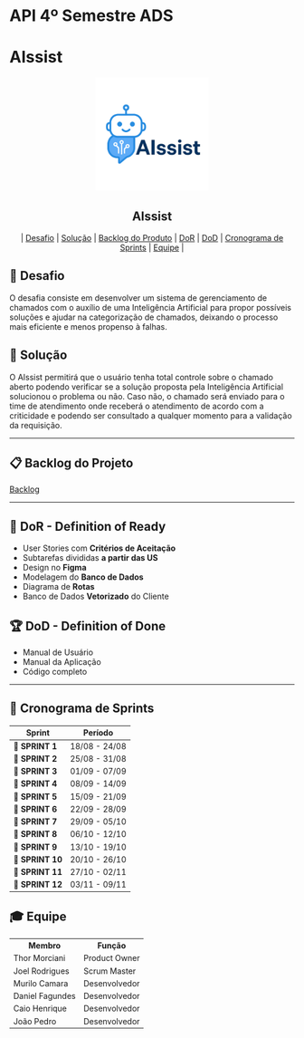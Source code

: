 # API 4º Semestre ADS

# AIssist

<p align="center">
      <img src="docs/img/logo.png" alt="logo da AIssist" width="200">
      <h2 align="center"> AIssist</h2>
</p>

<p align="center">
  | <a href ="#desafio"> Desafio</a>  |
  <a href ="#solucao"> Solução</a>  |   
  <a href ="#backlog"> Backlog do Produto</a>  |
  <a href ="#dor">DoR</a>  |
  <a href ="#dod">DoD</a>  |
  <a href ="#sprint"> Cronograma de Sprints</a>  |
  <a href ="#equipe"> Equipe</a> |
</p>

## 🏅 Desafio <a id="desafio"></a>

O desafia consiste em desenvolver um sistema de gerenciamento de chamados com o auxílio de uma Inteligência Artificial para propor possíveis soluções e ajudar na categorização de chamados, deixando o processo mais eficiente e menos propenso à falhas.

## 🏅 Solução <a id="solucao"></a>

O AIssist permitirá que o usuário tenha total controle sobre o chamado aberto podendo verificar se a solução proposta pela Inteligência Artificial solucionou o problema ou não. Caso não, o chamado será enviado para o time de atendimento onde receberá o atendimento de acordo com a criticidade e podendo ser consultado a qualquer momento para a validação da requisição.

---

## 📋 Backlog do Projeto <a id="backlog"></a>
[Backlog](./Analise%20POO/User%20Stories.txt)

---

## 🏃‍ DoR - Definition of Ready <a id="dor"></a>

* User Stories com **Critérios de Aceitação**
* Subtarefas divididas **a partir das US**
* Design no **Figma**
* Modelagem do **Banco de Dados**
* Diagrama de **Rotas**
* Banco de Dados **Vetorizado** do Cliente

## 🏆 DoD - Definition of Done <a id="dod"></a>

* Manual de Usuário
* Manual da Aplicação
* Código completo

---

## 📅 Cronograma de Sprints <a id="sprint"></a>

| Sprint          |    Período    | 
| --------------- | :-----------: | 
| 🔖 **SPRINT 1** | 18/08 - 24/08 | 
| 🔖 **SPRINT 2** | 25/08 - 31/08 | 
| 🔖 **SPRINT 3** | 01/09 - 07/09 |
| 🔖 **SPRINT 4** | 08/09 - 14/09 |
| 🔖 **SPRINT 5** | 15/09 - 21/09 |
| 🔖 **SPRINT 6** | 22/09 - 28/09 |
| 🔖 **SPRINT 7** | 29/09 - 05/10 |
| 🔖 **SPRINT 8** | 06/10 - 12/10 |
| 🔖 **SPRINT 9** | 13/10 - 19/10 |
| 🔖 **SPRINT 10** | 20/10 - 26/10 |
| 🔖 **SPRINT 11** | 27/10 - 02/11 |
| 🔖 **SPRINT 12** | 03/11 - 09/11 |

## 🎓 Equipe <a id="equipe"></a>

<div align="center">
  <table>
    <tr>
      <th>Membro</th>
      <th>Função</th>
    </tr>
    <tr>
      <td>Thor Morciani</td>
      <td>Product Owner</td>
    </tr>
    <tr>
      <td>Joel Rodrigues</td>
      <td>Scrum Master</td>
    </tr>
    <tr>
      <td>Murilo Camara</td>
      <td>Desenvolvedor</td>
    </tr>
    <tr>
      <td>Daniel Fagundes</td>
      <td>Desenvolvedor</td>
    </tr>
    <tr>
      <td>Caio Henrique</td>
      <td>Desenvolvedor</td>
    </tr>
    <tr>
      <td>João Pedro</td>
      <td>Desenvolvedor</td> 
    </tr> 
  </table>
</div>